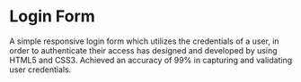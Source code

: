 # Login Form

A simple responsive login form which utilizes the credentials of a user, in order to authenticate their access has 
designed and developed by using HTML5 and CSS3.
Achieved an accuracy of 99% in capturing and validating user credentials.
